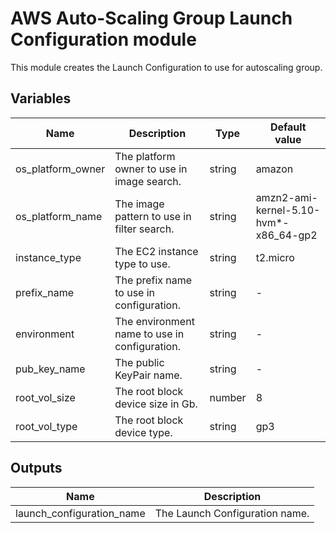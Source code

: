 # AWS Auto-Scaling Group Launch Configuration module

This module creates the Launch Configuration to use for autoscaling group.

## Variables

| Name | Description | Type | Default value |
|-|-|-|-|
| os_platform_owner | The platform owner to use in image search. | string | amazon |
| os_platform_name | The image pattern to use in filter search. | string | amzn2-ami-kernel-5.10-hvm*-x86_64-gp2 |
| instance_type | The EC2 instance type to use. | string | t2.micro |
| prefix_name | The prefix name to use in configuration. | string |-|
| environment | The environment name to use in configuration. | string |-|
| pub_key_name | The public KeyPair name. | string |-|
| root_vol_size | The root block device size in Gb. | number | 8 |
| root_vol_type | The root block device type. | string | gp3 |

## Outputs

| Name | Description |
|-|-|
| launch_configuration_name | The Launch Configuration name. |